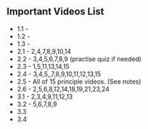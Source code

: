 Important Videos List
---------------------


- 1.1 - 
- 1.2 -
- 1.3 - 
- 2.1 - 2,4,7,8,9,10,14
- 2.2 - 3,4,5,6,7,8,9 (practise quiz if needed) 
- 2.3 - 1,5,11,13,14,15
- 2.4 - 3,4,5,,7,8,9,10,11,12,13,15
- 2.5 - All of 15 principle videos. (See notes)
- 2.6 - 2,5,6,8,12,14,18,19,21,23,24
- 3.1 - 2,3,4,9,11,12,13
- 3.2 - 5,6,7,8,9
- 3.3
- 3.4
